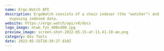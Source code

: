 ```yaml
---
name: Ergo.Watch API
description: ErgoWatch consists of a chain indexer (the "watcher") and an API
  exposing indexed data.
website: https://ergo.watch/api/v0/docs
logo_image: ntwb_fyv_400x400.jpg
preview_image: screen-shot-2022-05-15-at-11.41.10-am.png
category: Dev Tools
date: 2022-05-15T18:39:27.810Z
---
```

